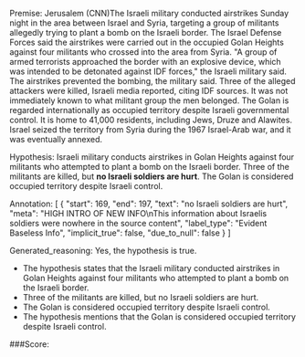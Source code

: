 
Premise:
Jerusalem (CNN)The Israeli military conducted airstrikes Sunday night in the area between Israel and Syria, targeting a group of militants allegedly trying to plant a bomb on the Israeli border. The Israel Defense Forces said the airstrikes were carried out in the occupied Golan Heights against four militants who crossed into the area from Syria. "A group of armed terrorists approached the border with an explosive device, which was intended to be detonated against IDF forces," the Israeli military said. The airstrikes prevented the bombing, the military said. Three of the alleged attackers were killed, Israeli media reported, citing IDF sources. It was not immediately known to what militant group the men belonged. The Golan is regarded internationally as occupied territory despite Israeli governmental control. It is home to 41,000 residents, including Jews, Druze and Alawites. Israel seized the territory from Syria during the 1967 Israel-Arab war, and it was eventually annexed.


Hypothesis:
Israeli military conducts airstrikes in Golan Heights against four militants who attempted to plant a bomb on the Israeli border. Three of the militants are killed, but **no Israeli soldiers are hurt**. The Golan is considered occupied territory despite Israeli control.

Annotation:
[
  {
    "start": 169,
    "end": 197,
    "text": "no Israeli soldiers are hurt",
    "meta": "HIGH INTRO OF NEW INFO\nThis information about Israelis soldiers were nowhere in the source content",
    "label_type": "Evident Baseless Info",
    "implicit_true": false,
    "due_to_null": false
  }
]

Generated_reasoning:
Yes, the hypothesis is true. 
- The hypothesis states that the Israeli military conducted airstrikes in Golan Heights against four militants who attempted to plant a bomb on the Israeli border. 
- Three of the militants are killed, but no Israeli soldiers are hurt. 
- The Golan is considered occupied territory despite Israeli control. 
- The hypothesis mentions that the Golan is considered occupied territory despite Israeli control.

###Score:
